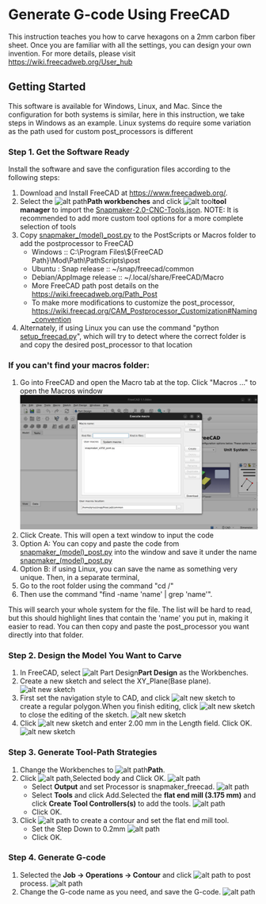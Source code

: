 Generate G-code Using FreeCAD
===============
This instruction teaches you how to carve hexagons on a 2mm carbon fiber sheet. Once you are familiar with all the settings, you can design your own invention. For more details, please visit https://wiki.freecadweb.org/User_hub

## Getting Started

This software is available for Windows, Linux, and Mac. Since the configuration for both systems is similar, here in this instruction, we take steps in Windows as an example. 
Linux systems do require some variation as the path used for custom post_processors is different

### Step 1. Get the Software Ready

Install the software and save the configuration files according to the following steps:

1. Download and Install FreeCAD at https://www.freecadweb.org/.
2. Select the ![alt path](./image/path.png)**Path workbenches** and click ![alt tool](./image/tool.png)**tool manager** to import the [Snapmaker-2.0-CNC-Tools.json](./Snapmaker-2.0-CNC-Tools.json). NOTE: It is recommended to add more custom tool options for a more complete selection of tools
3. Copy [snapmaker_(model)_post.py](./snapmaker_a350_post.py) to the PostScripts or Macros folder to add the postprocessor to FreeCAD
    - Windows :: C:\Program Files\\${FreeCAD Path}\Mod\Path\PathScripts\post 
    - Ubuntu : Snap release :: ~/snap/freecad/common
    - Debian/AppImage release :: ~/.local/share/FreeCAD/Macro
    - More FreeCAD path post details on the https://wiki.freecadweb.org/Path_Post
    - To make more modifications to customize the post_processor, https://wiki.freecad.org/CAM_Postprocessor_Customization#Naming_convention
4. Alternately, if using Linux you can use the command "python [setup_freecad.py](./setup_freecad.py)", which will try to detect where the correct folder is and copy the desired post_processor to that location


### If you can't find your macros folder:
1. Go into FreeCAD and open the Macro tab at the top. Click "Macros ..." to open the Macros window ![alt MacroWindow](./image/MacrosWindow.png)
2. Click Create. This will open a text window to input the code
3. Option A: You can copy and paste the code from [snapmaker_(model)_post.py](./snapmaker_a350_post.py) into the window and save it under the name [snapmaker_(model)_post.py](./snapmaker_a350_post.py)
4. Option B: if using Linux, you can save the name as something very unique. 
Then, in a separate terminal, 
1. Go to the root folder using the command "cd /"
2. Then use the command "find -name 'name' | grep 'name'". 

This will search your whole system for the file. The list will be hard to read, but this should highlight lines that contain the 'name' you put in, making it easier to read. You can then copy and paste the post_processor you want directly into that folder.

### Step 2. Design the Model You Want to Carve

1. In FreeCAD, select ![alt Part Design](./image/part.png)**Part Design** as the Workbenches.
2. Create a new sketch and select the XY_Plane(Base plane).
![alt new sketch](./image/new-sketch.png)
3. First set the navigation style to CAD, and click ![alt new sketch](./image/polygon.png) to create a regular polygon.When you finish editing, click  ![alt new sketch](./image/close.png) to close the editing of the sketch.
![alt new sketch](./image/regular.png)
4. Click ![alt new sketch](./image/pad.png) and enter 2.00 mm in the Length field. Click OK.
![alt new sketch](./image/body.png)

### Step 3. Generate Tool-Path Strategies
1. Change the Workbenches to ![alt path](./image/path.png)**Path**.
2. Click ![alt path](./image/i-path.png),Selected body and Click OK.
![alt path](./image/c-body.png) 
    - Select **Output** and set Processor is snapmaker_freecad. 
    ![alt path](./image/output.png)   
    - Select **Tools** and click Add.Selected the **flat end mill (3.175 mm)** and click **Create Tool Controllers(s)** to add the tools.
    ![alt path](./image/tools.png)
    - Click OK.
3. Click ![alt path](./image/i-countor.png) to create a contour and set the flat end mill tool.
    - Set the Step Down to 0.2mm
![alt path](./image/countor.png) 
    - Click OK.
### Step 4. Generate G-code
1. Selected the **Job -> Operations -> Contour** and click ![alt path](./image/i-post.png) to post process.
![alt path](./image/post.png)
2. Change the G-code name as you need, and save the G-code.
![alt path](./image/cnc.png)





